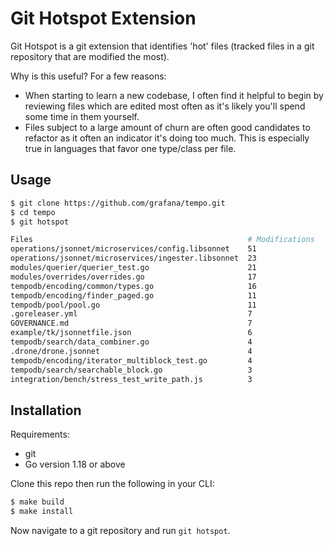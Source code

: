 # Git Hotspot Extension

Git Hotspot is a git extension that identifies 'hot' files (tracked files in a git repository that are modified the most).

Why is this useful? For a few reasons:

- When starting to learn a new codebase, I often find it helpful to begin by reviewing files which are edited most often as it's likely you'll spend some time in them yourself.
- Files subject to a large amount of churn are often good candidates to refactor as it often an indicator it's doing too much. This is especially true in languages that favor one type/class per file.

## Usage 

```bash
$ git clone https://github.com/grafana/tempo.git
$ cd tempo
$ git hotspot

Files                                                # Modifications
operations/jsonnet/microservices/config.libsonnet    51
operations/jsonnet/microservices/ingester.libsonnet  23
modules/querier/querier_test.go                      21
modules/overrides/overrides.go                       17
tempodb/encoding/common/types.go                     16
tempodb/encoding/finder_paged.go                     11
tempodb/pool/pool.go                                 11
.goreleaser.yml                                      7
GOVERNANCE.md                                        7
example/tk/jsonnetfile.json                          6
tempodb/search/data_combiner.go                      4
.drone/drone.jsonnet                                 4
tempodb/encoding/iterator_multiblock_test.go         4
tempodb/search/searchable_block.go                   3
integration/bench/stress_test_write_path.js          3
```

## Installation

Requirements:
- git
- Go version 1.18 or above

Clone this repo then run the following in your CLI:

```bash
$ make build  
$ make install
```

Now navigate to a git repository and run `git hotspot`.

